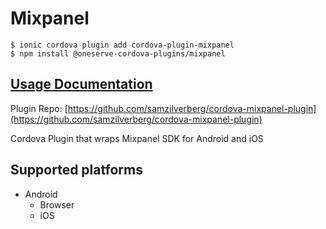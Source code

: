 # Mixpanel

```text
$ ionic cordova plugin add cordova-plugin-mixpanel
$ npm install @oneserve-cordova-plugins/mixpanel
```

## [Usage Documentation](https://oneserve.gitbook.io/oneserve-cordova-plugins/plugins/mixpanel/)

Plugin Repo: [https://github.com/samzilverberg/cordova-mixpanel-plugin](https://github.com/samzilverberg/cordova-mixpanel-plugin)

Cordova Plugin that wraps Mixpanel SDK for Android and iOS

## Supported platforms

* Android
  * Browser
  * iOS

